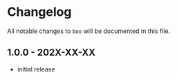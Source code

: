 # Changelog

All notable changes to `boo` will be documented in this file.

## 1.0.0 - 202X-XX-XX

- initial release
